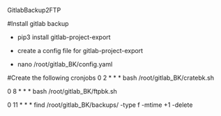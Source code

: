 GitlabBackup2FTP


#Install gitlab backup

- pip3 install gitlab-project-export

- create a config file for gitlab-project-export

- nano /root/gitlab_BK/config.yaml


#Create the following cronjobs
0 2 * * * bash /root/gitlab_BK/cratebk.sh

0 8 * * * bash /root/gitlab_BK/ftpbk.sh

0 11 * * * find /root/gitlab_BK/backups/ -type f -mtime +1 -delete
